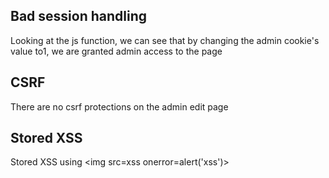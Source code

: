 ## Bad session handling

Looking at the js function, we can see that by changing the admin cookie's value to1, we are granted admin access to the page


## CSRF

There are no csrf protections on the admin edit page

## Stored XSS

Stored XSS using <img src=xss onerror=alert('xss')>
